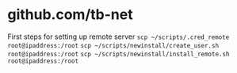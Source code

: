 # github.com/tb-net
First steps for setting up remote server
`scp ~/scripts/.cred_remote root@ipaddress:/root`
`scp ~/scripts/newinstall/create_user.sh root@ipaddress:/root`
`scp ~/scripts/newinstall/install_remote.sh root@ipaddress:/root`

